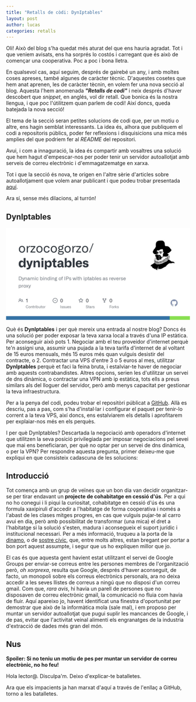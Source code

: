 ```yaml
---
title: "Retalls de còdi: DynIptables"
layout: post
author: lucas
categories: retalls
---
```


Oli! Això del blog s'ha quedat més aturat del que ens hauria agradat. Tot i que
veniem avisats, ens ha sorprés lo costós i carregant que és això de començar
una cooperativa. Poc a poc i bona lletra.

En qualsevol cas, aquí seguim, després de gairebé un any, i amb moltes coses
apreses, també algunes de caràcter tècnic. D'aquestes cosetes que hem anat
aprenen, les de caràcter tècnin, en volem fer una nova secció al blog. Aquesta
l'hem anomenada ***"Retalls de codi"*** i neix després d'haver descobert que
*snippet*, en anglés, vol dir retall. Que bonica és la nostra llengua, i que
poc l'útilitzem quan parlem de codi! Així doncs, queda batejada la nova secció!

El tema de la secció seran petites solucions de codi que, per un motiu o altre,
ens hagin semblat interessants. La idea és, alhora que publiquem el codi
a repositoris públics, poder fer reflexions i disquisicions una mica més
amplies del que podriem fer al *README* del repositori.

Avui, i com a innaguració, la idea és compartir amb vosaltres una solució que
hem hagut d'empescar-nos per poder tenir un servidor autoallotjat amb serveis
de correu electrònic i d'emmagatzematge en xarxa.

Tot i que la secció és nova, te origen en l'altre sèrie d'articles sobre
autoallotjament que volem anar publicant i que podeu trobar presentada
[aquí](/autoallotjament/2022/02/24/yunohost.html).

Ara sí, sense més dilacions, al turrón!

## DynIptables

[![DynIptables Cover](/assets/images/blog/snippets/dynipt-cover.png)](https://github.com/orzocogorzo/dyniptables)

Què és **DynIptables** i per què mereix una entrada al nostre blog? Doncs
és una solució per poder exposar la teva xarxa local a través d'una IP estàtica.
Per aconseguir això pots 1. Negociar amb el teu proveidor d'internet perquè te'n
assigni una, assumir una pujada a la teva tarifa d'internet de al voltant de 15
euros mensuals, més 15 euros més quan vulguis desistir del contracte, o 2.
Contractar una VPS d'entre 3 o 5 euros al mes, utilitzar **DynIptables**
perquè et faci la feina bruta, i estalviar-te haver de negociar amb aquests
contrabandistes. Altres opcions, serien les d'utilitzar un servei de dns
dinàmica, o contractar una VPN amb ip estàtica, tots ells a preus similars als
del lloguer del servidor, però amb menys capacitat per gestionar la teva
infraestructura.

<span style="display: none">> Si aneu una mica coixes amb els conceptes de DNS, [vam parlar sobre
DNS]() ara fa uns dies. Sobre VPN, doncs no, però segur que al vostre
cercador de confiança podeu trobar algun video o pàgina que expliqui
el concepte de forma prou solvent.</span>

Per a la penya del codi, podeu trobar el repositòri públicat a [GitHub](https://github.com/orzocogorzo/dyniptables).
Allà es descriu, pas a pas, com s'ha d'instal·lar i configurar el paquet per
tenir-lo corrent a la teva VPS, així doncs, ens estalviarem els detalls
i aprofitarem per explaiar-nos més en els perquès.

I per què DynIptables? Descartada la negociació amb operadors d'internet que
utilitzen la seva posició privilegiada per imposar negociacions pel sevei
que mai ens beneficiaran, per què no optar per un servei de dns dinàmica, o per
la VPN? Per respondre aquesta pregunta, primer deixeu-me que expliqui en que
consisteix cadascuna de les solucions:

## Introducció

Tot comença amb un grup de veïnes que un bon dia van decidir organitzar-se
per tirar endavant un **projecte de cohabitatge en cessió d'ús**. Per a qui no
ho conegui i li piqui la curiositat, cohabitatge en cessió d'ús és una formula
xaxipiruli d'accedir a l'habitatge de forma cooperativa i només a l'abast de
les clases mitges progres, en cas que vulguis pujar-te al carro avui en dia,
però amb possibilitat de transformar (una mica) el dret a l'habitatge si la
solució s'esten, madura i aconsegueix el suport jurídic i institucional necessari.
Per a més informació, truqueu a la porta de la [dinamo](https://ladinamofundacio.org/),
o de [sostre cívic](https://sostrecivic.coop/), que, entre molts altres, estan
bregant per portar a bon port aquest assumpte, i segur que us ho expliquen millor
que jo.

El cas és que aquesta gent havient estat utilitzant el servei de Google Groups
per enviar-se correus entre les persones membres de l'organització però,
*oh xorprexa*, resulta que Google, després d'haver aconseguit, de facto, un
monopoli sobre els correus electrònics personals, ara no deixa accedir a les
seves llistes de correus a ningú que no disposi d'un correu gmail. Com que,
*rara avis*, hi havia un parell de persones que no disposaven de correu
electrònic gmail, la comunicació no fluia com havia de fluir. Aquí apareixo jo,
havent identificat una finestra d'oportunitat per demostrar que això de la
informàtica mola (sale mal), i em proposo per muntar un servidor
autoallotjat que pugui suplir les mancances de Google, i de pas, evitar que
l'activitat veinal alimenti els engranatges de la industria d'extracció de dades
més gran del món.

## Nus

**Spoiler: Si no teniu un motiu de pes per muntar un servidor de correu electrònic,
no ho feu!**

Hola lector@. Disculpa'm. Deixo d'explicar-te batalletes.


Ara que els impacients ja han marxat d'aquí a través de l'enllaç a GitHub, torno
a les batalletes.

